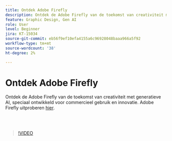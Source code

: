 ```yaml
---
title: Ontdek Adobe Firefly
description: Ontdek de Adobe Firefly van de toekomst van creativiteit met generatieve AI
feature: Graphic Design, Gen AI
role: User
level: Beginner
jira: KT-15034
source-git-commit: eb56f9ef10efa4155a6c96928048baaa966a5f92
workflow-type: tm+mt
source-wordcount: '38'
ht-degree: 2%

---
```


# Ontdek Adobe Firefly

Ontdek de Adobe Firefly van de toekomst van creativiteit met generatieve AI, speciaal ontwikkeld voor commercieel gebruik en innovatie. Adobe Firefly uitproberen [hier](https://firefly.adobe.com/).

<br> 

>[!VIDEO](https://video.tv.adobe.com/v/3427606?quality=12&learn=on&hidetitle=true)

